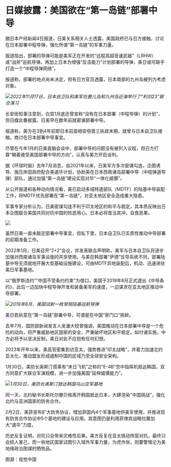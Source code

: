 # 日媒披露：美国欲在“第一岛链”部署中导

据日本产经新闻4日报道，日美关系相关人士透露，美国政府已与日方接触，讨论在日本部署中程导弹，强化所谓“第一岛链”的军事力量。

报道指出，部署的导弹可能是美军正在开发的“远程高超音速武器”（LRHW）或“战斧”巡航导弹。再加上日本为增强“反击能力”计划部署的导弹，美日或可联手打造一个“中程导弹网络”。

报道称，部署的地点尚未决定，但有日方官员透露，日本南部的九州岛被列为考虑对象。

![](https://inews.gtimg.com/newsapp_bt/0/15646438266/1000)_2022年11月17日，日本自卫队和美军在鹿儿岛和九州岛近海举行了“利剑23”联合演习_

长安街知事注意到，白宫1月底还曾宣称“没有在日本部署（中程导弹）的计划”，但日媒此番披露，日美早在数年前就密谋部署中导。

报道称，美方在3到4年前即日本前首相安倍晋三执政末期，就曾与日本自卫队接触，商讨在日本部署中导事宜。

尽管在今年1月的日美首脑会谈中，部署中导的问题没有被列入议程，但日方打算“朝着接受美国部署中导的方向”，认真与美方开启谈判。

据《环球时报》去年7月消息，自2021年以来，日美军方多次密谋勾连，企图诱导、施压岸田政府配合美遏华计划，协助美在日本西南诸岛部署中导（中程弹道导弹）部队，通过加强“第一岛链”建设实现对华“一体化威慑”。

从公开报道和各种动向情况看，美已启动多域特遣部队（MDTF）的陆基中导装配工作，将MDTF优先部署在“第一岛链”，对亚太地区安全造成重大隐患。

军事专家分析认为，日美密谋勾连不利于印太地区的和平与稳定，其本质反映出日本企图联合美国共同对抗中国的险恶用心。日本必将首当其冲，自食恶果。

![](https://inews.gtimg.com/newsapp_bt/0/15646438268/1000)

虽然日美一直未敲定部署中导事宜，但私下里，日本自卫队已实质性推动中导部署的前期准备工作。

2022年1月，日美召开“2+2”会议，并发表联合声明称，美军与日本自卫队将逐步加强对西南诸岛军事设施的共享使用。与美在韩部署“萨德”反导系统不同，部署陆基中导无须就地开展大型基础设施建设，可由MDTF异地装配后，机动、迅速进驻美日军事基地。

以“俄罗斯违约”“中国不受条约约束”为借口，美国于2019年8月正式退出《中导条约》，此后一边加快中程导弹开发和装备美军的速度，一边谋求在亚太地区推动中导部署。

![](https://inews.gtimg.com/newsapp_bt/0/15646438381/1000)_2019年8月，美国试射一枚常规陆基巡航导弹_

美日若执意在“第一岛链”部署中导，可谓是在中国“家门口”挑衅。

去年7月，国防部新闻发言人吴谦大校曾强调，美国推动在日本部署中导是一个危险的动向，将严重威胁地区国家的安全，严重破坏地区和平稳定。如付诸实施，中方必将予以坚决反制，美日对此不应抱有任何幻想。

2023年开年以来，美高官密集到访亚太，强势推进“印太战略”，并着力加速北约亚太化，推动盟友形成遏制中国的区域乃至全球安全架构。

1月30日，美防长奥斯汀搭乘有“末日飞机”之称的“E-4B”空中指挥机抵达韩国，双方同意扩大联合军演规模，进一步加强美国“延伸威慑能力”。

![](https://inews.gtimg.com/newsapp_bt/0/15646438383/1000)_1月30日，美防长奥斯汀抵达韩国乌山空军基地_

同一天，北约秘书长斯托尔滕贝格离开韩国抵达日本，大肆渲染“中国挑战”，强化北约与亚洲国家的防务合作。

2月2日，美菲宣布扩大防务协议，增加菲国内4个军事基地供美军使用，并推进现有防务合作协议中5个基地的建设与应用。其意图仍是利用菲律宾战略位置加大“遏华”力度。

历史反复证明，对抗只会带来灾难性后果。美方反复在亚太挑动阵营对抗，最终只会损人害己，而一些地区国家试图引入域外军事力量，为虎作伥，则要警惕沦为美地缘政治图谋的牺牲品。

图源：视觉中国

